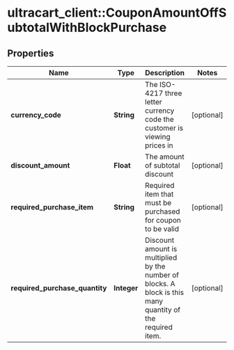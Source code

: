 # ultracart_client::CouponAmountOffSubtotalWithBlockPurchase

## Properties
Name | Type | Description | Notes
------------ | ------------- | ------------- | -------------
**currency_code** | **String** | The ISO-4217 three letter currency code the customer is viewing prices in | [optional] 
**discount_amount** | **Float** | The amount of subtotal discount | [optional] 
**required_purchase_item** | **String** | Required item that must be purchased for coupon to be valid | [optional] 
**required_purchase_quantity** | **Integer** | Discount amount is multiplied by the number of blocks.  A block is this many quantity of the required item. | [optional] 


